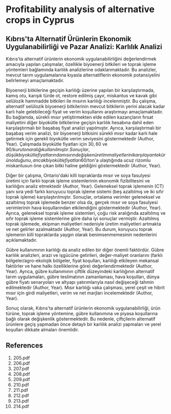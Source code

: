 # Profitability analysis of alternative crops in Cyprus

## Kıbrıs'ta Alternatif Ürünlerin Ekonomik Uygulanabilirliği ve Pazar Analizi: Karlılık Analizi

Kıbrıs'ta alternatif ürünlerin ekonomik uygulanabilirliğini değerlendirmek amacıyla yapılan çalışmalar, özellikle biyoenerji bitkileri ve toprak işleme yöntemleri bağlamında karlılık analizlerine odaklanmaktadır. Bu analizler, mevcut tarım uygulamalarına kıyasla alternatiflerin ekonomik potansiyelini belirlemeyi amaçlamaktadır.

Biyoenerji bitkilerine geçişin karlılığı üzerine yapılan bir karşılaştırmada, kamış otu, karışık türde ot, restore edilmiş çayır, miskantus ve kavak gibi selülozik hammadde bitkileri ile mısırın karlılığı incelenmiştir. Bu çalışma, alternatif selülozik biyoenerji bitkilerinin mevcut bitkilerin yerini alacak kadar karlı hale gelebileceği fiyat ve verim koşullarını araştırmayı amaçlamaktadır. Bu bağlamda, sürekli mısır yetiştirmekten elde edilen kazançların fırsat maliyetini diğer biyokütle bitkilerine geçişin karlılık hesabına dahil eden karşılaştırmalı bir başabaş fiyat analizi yapılmıştır. Ayrıca, karşılaştırmalı bir başabaş verim analizi, bir biyoenerji bitkisini sürekli mısır kadar karlı hale getirmek için gerekli biyokütle verim seviyesini göstermektedir (Author, Year). Çalışmada biyokütle fiyatları için 30$, 60$ ve 90$/kuru ton aralığı kullanılmıştır. Sonuçlar, düşük biyokütle fiyatlarında mısırın değişken üretim maliyetlerini karşılayan tek ürün olduğunu, ancak biyokütle fiyatları 60$/ton'a ulaştığında ucuz rizomlu miskantusun öne çıkan bitki haline geldiğini göstermektedir (Author, Year).

Diğer bir çalışma, Ontario'daki killi topraklarda mısır ve soya fasulyesi üretimi için farklı toprak işleme sistemlerinin ekonomik fizibilitesini ve karlılığını analiz etmektedir (Author, Year). Geleneksel toprak işlemenin (CT) yanı sıra yedi farklı koruyucu toprak işleme sistemi (beş azaltılmış ve iki sıfır toprak işleme) karşılaştırılmıştır. Sonuçlar, ortalama verimler geleneksel ve azaltılmış toprak işlemede benzer olsa da, gerçek mısır ve soya fasulyesi verimlerinin hava koşullarından etkilendiğini göstermektedir (Author, Year). Ayrıca, geleneksel toprak işleme sistemleri, çoğu risk aralığında azaltılmış ve sıfır toprak işleme sistemlerine göre daha iyi sonuçlar vermiştir. Azaltılmış toprak işlemede, ekipman maliyetleri nedeniyle üretim maliyetleri artmakta ve net gelirler azalmaktadır (Author, Year). Bu durum, koruyucu toprak işlemenin killi topraklarda yaygın olarak benimsenmemesinin nedenlerini açıklamaktadır.

Gübre kullanımının karlılığı da analiz edilen bir diğer önemli faktördür. Gübre karlılık analizleri, arazi ve işgücüne getirileri, değer-maliyet oranlarını (farklı bölgeler/agro-ekolojik bölgeler, fiyat koşulları, karlılığı etkileyen mekansal faktörler ve hane halkı özelliklerine göre) değerlendirmektedir (Author, Year). Ayrıca, gübre kullanımının çiftlik düzeyindeki karlılığının alternatif tarım uygulamaları, gübre teslimatının zamanlaması, hava koşulları, dünya gübre fiyatı senaryoları ve altyapı yatırımlarıyla nasıl değişeceği tahmin edilmektedir (Author, Year). Mısır karlılığı vaka çalışması, yerel çeşit ve hibrit mısır için girdi maliyetleri, verim ve net marjları incelemektedir (Author, Year).

Sonuç olarak, Kıbrıs'ta alternatif ürünlerin ekonomik uygulanabilirliği, ürün türüne, toprak işleme yöntemine, gübre kullanımına ve piyasa koşullarına bağlı olarak değişkenlik göstermektedir. Bu nedenle, çiftçilerin alternatif ürünlere geçiş yapmadan önce detaylı bir karlılık analizi yapmaları ve yerel koşulları dikkate almaları önemlidir.


## References

1. 205.pdf
2. 206.pdf
3. 207.pdf
4. 208.pdf
5. 209.pdf
6. 210.pdf
7. 211.pdf
8. 212.pdf
9. 213.pdf
10. 214.pdf

